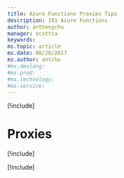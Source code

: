 ```yaml
---
title: Azure Functions Proxies Tips
description: 101 Azure Functions
author: anthonychu
manager: scottca
keywords: 
ms.topic: article
ms.date: 08/28/2017
ms.author: antchu
#ms.devlang: 
#ms.prod:
#ms.technology:
#ms.service:
---
```


[!include[](~/includes/header.md)]

# Proxies

[!include[](proxies-proxies-json.md)]

[!include[](proxies-redirects.md)]